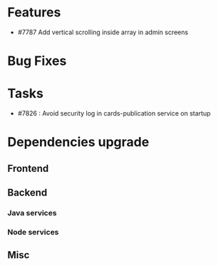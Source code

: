 
# Features

- #7787 Add vertical scrolling inside array in admin screens

# Bug Fixes

# Tasks

- #7826 : Avoid security log in cards-publication service on startup

# Dependencies upgrade

## Frontend
  
## Backend 

### Java services 

### Node services

## Misc 






